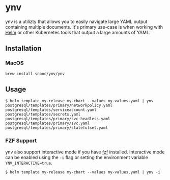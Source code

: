 # ynv

ynv is a utilizty that allows you to easily navigate large YAML output containing multiple documents. It's primary use-case
is when working with [Helm](https://helm.sh/) or other Kubernetes tools that output a large amounts of YAML.

## Installation

### MacOS

```shell
brew install snooc/ynv/ynv
```

## Usage

```
$ helm template my-release my-chart --values my-values.yaml | ynv
postgresql/templates/primary/networkpolicy.yaml
postgresql/templates/serviceaccount.yaml
postgresql/templates/secrets.yaml
postgresql/templates/primary/svc-headless.yaml
postgresql/templates/primary/svc.yaml
postgresql/templates/primary/statefulset.yaml
```

### FZF Support

ynv also support interactive mode if you have [fzf](https://github.com/junegunn/fzf) installed. Interactive mode can be enabled using the `-i` flag or setting the environment variable `YNV_INTERACTIVE=true`.

```
$ helm template my-release my-chart --values my-values.yaml | ynv -i
```
